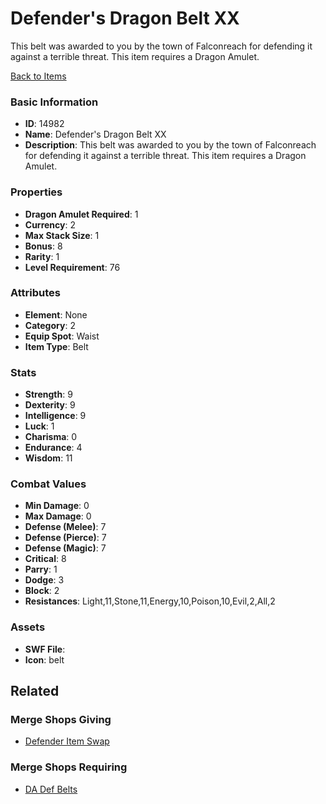# Defender's Dragon Belt XX

This belt was awarded to you by the town of Falconreach for defending it against a terrible threat. This item requires a Dragon Amulet.

[Back to Items](../items.md)

### Basic Information

- **ID**: 14982
- **Name**: Defender&#039;s Dragon Belt XX
- **Description**: This belt was awarded to you by the town of Falconreach for defending it against a terrible threat. This item requires a Dragon Amulet.

### Properties

- **Dragon Amulet Required**: 1
- **Currency**: 2
- **Max Stack Size**: 1
- **Bonus**: 8
- **Rarity**: 1
- **Level Requirement**: 76

### Attributes

- **Element**: None
- **Category**: 2
- **Equip Spot**: Waist
- **Item Type**: Belt

### Stats

- **Strength**: 9
- **Dexterity**: 9
- **Intelligence**: 9
- **Luck**: 1
- **Charisma**: 0
- **Endurance**: 4
- **Wisdom**: 11

### Combat Values

- **Min Damage**: 0
- **Max Damage**: 0
- **Defense (Melee)**: 7
- **Defense (Pierce)**: 7
- **Defense (Magic)**: 7
- **Critical**: 8
- **Parry**: 1
- **Dodge**: 3
- **Block**: 2
- **Resistances**: Light,11,Stone,11,Energy,10,Poison,10,Evil,2,All,2

### Assets

- **SWF File**: 
- **Icon**: belt

## Related

### Merge Shops Giving

- [Defender Item Swap](../merge-shops/385-defender-item-swap.md)

### Merge Shops Requiring

- [DA Def Belts](../merge-shops/384-da-def-belts.md)

